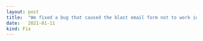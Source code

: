 ```yaml
---
layout:	post
title:	"We fixed a bug that caused the blast email form not to work in the Firefox browser."
date:	2021-01-11
kind: Fix
---
```

